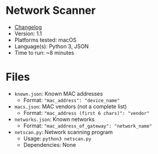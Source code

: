 # Network Scanner
* [Changelog](https://github.com/hkamran80/network_utilities/wiki/Network-Scanner:-Changelog)
* Version: 1.1
* Platforms tested: macOS
* Language(s): Python 3, JSON
* Time to run: ~8 minutes

# Files
* `known.json`: Known MAC addresses
  * Format: `"mac_address": "device_name"`
* `macs.json`: MAC vendors (not a complete list)
  * Format: `"mac_address (first 6 chars)": "vendor"`
* `networks.json`: Known networks
  * Format: `"mac_address_of_gateway": "network_name"`
* `netscan.py`: Network scanning program
  * Usage: `python3 netscan.py`
  * Dependencies: None
